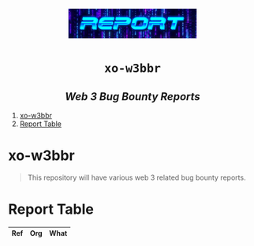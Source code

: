 <p align="center"><a href="https://x.com/xyizko" target="_blank" rel="noopener noreferrer"><img src="https://raw.githubusercontent.com/xyizko/xo-tagz/refs/heads/main/gfx/o.png"></a></p>

<h1 align="center"><code> xo-w3bbr </code></h1>
<h2 align="center"><i> Web 3 Bug Bounty Reports </i></h2>

1. [xo-w3bbr](#xo-w3bbr)
2. [Report Table](#report-table)


# xo-w3bbr
> This repository will have various web 3 related bug bounty reports. 

# Report Table

Ref | Org | What
:--: | :--: | :--:

